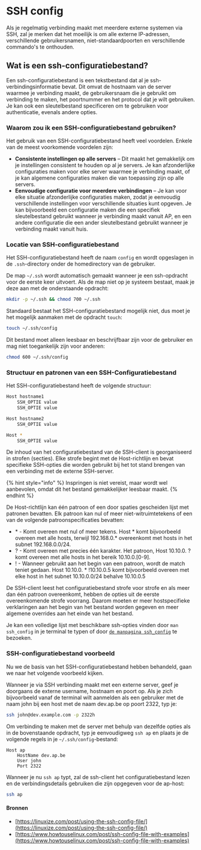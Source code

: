 # SSH config

Als je regelmatig verbinding maakt met meerdere externe systemen via SSH, zal je merken dat het moeilijk is om alle externe IP-adressen, verschillende gebruikersnamen, niet-standaardpoorten en verschillende commando's te onthouden.

## Wat is een ssh-configuratiebestand?

Een ssh-configuratiebestand is een tekstbestand dat al je ssh-verbindingsinformatie bevat. Dit omvat de hostnaam van de server waarmee je verbinding maakt, de gebruikersnaam die je gebruikt om verbinding te maken, het poortnummer en het protocol dat je wilt gebruiken. Je kan ook een sleutelbestand specificeren om te gebruiken voor authenticatie, evenals andere opties.

### Waarom zou ik een SSH-configuratiebestand gebruiken?

Het gebruik van een SSH-configuratiebestand heeft veel voordelen. Enkele van de meest voorkomende voordelen zijn:

* **Consistente instellingen op alle servers** – Dit maakt het gemakkelijk om je instellingen consistent te houden op al je servers. Je kan afzonderlijke configuraties maken voor elke server waarmee je verbinding maakt, of je kan algemene configuraties maken die van toepassing zijn op alle servers.
* **Eenvoudige configuratie voor meerdere verbindingen** – Je kan voor elke situatie afzonderlijke configuraties maken, zodat je eenvoudig verschillende instellingen voor verschillende situaties kunt opgeven. Je kan bijvoorbeeld een configuratie maken die een specifiek sleutelbestand gebruikt wanneer je verbinding maakt vanuit AP, en een andere configuratie die een ander sleutelbestand gebruikt wanneer je verbinding maakt vanuit huis.

### Locatie van SSH-configuratiebestand

Het SSH-configuratiebestand heeft de naam `config` en wordt opgeslagen in de `.ssh`-directory onder de homedirectory van de gebruiker.

De map `~/.ssh` wordt automatisch gemaakt wanneer je een ssh-opdracht voor de eerste keer uitvoert. Als de map niet op je systeem bestaat, maak je deze aan met de onderstaande opdracht:

```bash
mkdir -p ~/.ssh && chmod 700 ~/.ssh
```

Standaard bestaat het SSH-configuratiebestand mogelijk niet, dus moet je het mogelijk aanmaken met de opdracht `touch`:

```bash
touch ~/.ssh/config
```

Dit bestand moet alleen leesbaar en beschrijfbaar zijn voor de gebruiker en mag niet toegankelijk zijn voor anderen:

```bash
chmod 600 ~/.ssh/config
```

### Structuur en patronen van een SSH-Configuratiebestand

Het SSH-configuratiebestand heeft de volgende structuur:

```bash
Host hostname1
    SSH_OPTIE value
    SSH_OPTIE value

Host hostname2
    SSH_OPTIE value

Host *
    SSH_OPTIE value
```

De inhoud van het configuratiebestand van de SSH-client is georganiseerd in strofen (secties). Elke strofe begint met de Host-richtlijn en bevat specifieke SSH-opties die worden gebruikt bij het tot stand brengen van een verbinding met de externe SSH-server.

{% hint style="info" %}
Inspringen is niet vereist, maar wordt wel aanbevolen, omdat dit het bestand gemakkelijker leesbaar maakt.
{% endhint %}

De Host-richtlijn kan één patroon of een door spaties gescheiden lijst met patronen bevatten. Elk patroon kan nul of meer niet-witruimtetekens of een van de volgende patroonspecificaties bevatten:

* \* - Komt overeen met nul of meer tekens. Host \* komt bijvoorbeeld overeen met alle hosts, terwijl 192.168.0.\* overeenkomt met hosts in het subnet 192.168.0.0/24.
* ? - Komt overeen met precies één karakter. Het patroon, Host 10.10.0. ? komt overeen met alle hosts in het bereik 10.10.0.\[0-9].&#x20;
* ! - Wanneer gebruikt aan het begin van een patroon, wordt de match teniet gedaan. Host 10.10.0. \* !10.10.0.5 komt bijvoorbeeld overeen met elke host in het subnet 10.10.0.0/24 behalve 10.10.0.5

De SSH-client leest het configuratiebestand strofe voor strofe en als meer dan één patroon overeenkomt, hebben de opties uit de eerste overeenkomende strofe voorrang. Daarom moeten er meer hostspecifieke verklaringen aan het begin van het bestand worden gegeven en meer algemene overrides aan het einde van het bestand.

Je kan een volledige lijst met beschikbare ssh-opties vinden door `man ssh_config` in je terminal te typen of door [`de manpagina ssh_config`](http://man.openbsd.org/OpenBSD-current/man5/ssh\_config.5) te bezoeken.

### SSH-configuratiebestand voorbeeld

Nu we de basis van het SSH-configuratiebestand hebben behandeld, gaan we naar het volgende voorbeeld kijken.

Wanneer je via SSH verbinding maakt met een externe server, geef je doorgaans de externe username, hostnaam en poort op. Als je zich bijvoorbeeld vanaf de terminal wilt aanmelden als een gebruiker met de naam john bij een host met de naam dev.ap.be op poort 2322, typ je:

```bash
ssh john@dev.example.com -p 2322h
```

Om verbinding te maken met de server met behulp van dezelfde opties als in de bovenstaande opdracht, typ je eenvoudigweg `ssh ap` en plaats je de volgende regels in je `~/.ssh/config`-bestand:

```
Host ap
    HostName dev.ap.be
    User john
    Port 2322
```

Wanneer je nu `ssh ap` typt, zal de ssh-client het configuratiebestand lezen en de verbindingsdetails gebruiken die zijn opgegeven voor de ap-host:

```bash
ssh ap
```

#### Bronnen

* [https://linuxize.com/post/using-the-ssh-config-file/](https://linuxize.com/post/using-the-ssh-config-file/)
* [https://www.howtouselinux.com/post/ssh-config-file-with-examples](https://www.howtouselinux.com/post/ssh-config-file-with-examples)
